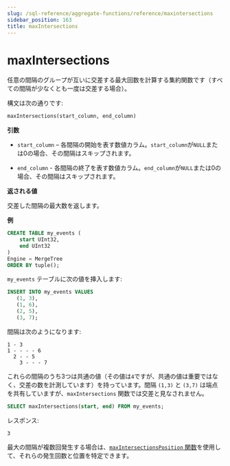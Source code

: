 ```yaml
---
slug: /sql-reference/aggregate-functions/reference/maxintersections
sidebar_position: 163
title: maxIntersections
---
```


# maxIntersections

任意の間隔のグループが互いに交差する最大回数を計算する集約関数です（すべての間隔が少なくとも一度は交差する場合）。

構文は次の通りです:

```sql
maxIntersections(start_column, end_column)
```

**引数**

- `start_column` – 各間隔の開始を表す数値カラム。`start_column`が`NULL`または0の場合、その間隔はスキップされます。

- `end_column` - 各間隔の終了を表す数値カラム。`end_column`が`NULL`または0の場合、その間隔はスキップされます。

**返される値**

交差した間隔の最大数を返します。

**例**

```sql
CREATE TABLE my_events (
    start UInt32,
    end UInt32
)
Engine = MergeTree
ORDER BY tuple();
```

`my_events` テーブルに次の値を挿入します:

```sql
INSERT INTO my_events VALUES
   (1, 3),
   (1, 6),
   (2, 5),
   (3, 7);
```

間隔は次のようになります:

```response
1 - 3
1 - - - - 6
  2 - - 5
    3 - - - 7
```

これらの間隔のうち3つは共通の値（その値は`4`ですが、共通の値は重要ではなく、交差の数を計測しています）を持っています。間隔 `(1,3)` と `(3,7)` は端点を共有していますが、`maxIntersections` 関数では交差と見なされません。

```sql
SELECT maxIntersections(start, end) FROM my_events;
```

レスポンス:
```response
3
```

最大の間隔が複数回発生する場合は、[`maxIntersectionsPosition` 関数](./maxintersectionsposition.md)を使用して、それらの発生回数と位置を特定できます。
